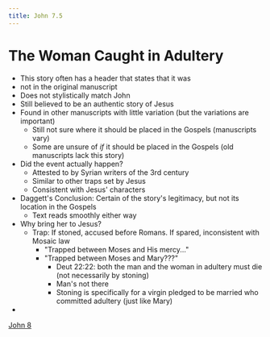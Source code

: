 ```yaml
---
title: John 7.5
---
```

# The Woman Caught in Adultery

- This story often has a header that states that it was
- not in the original manuscript
- Does not stylistically match John
- Still believed to be an authentic story of Jesus
- Found in other manuscripts with little variation (but the variations are important)
	- Still not sure where it should be placed in the Gospels (manuscripts vary)
	- Some are unsure of *if* it should be placed in the Gospels (old manuscripts lack this story)
- Did the event actually happen?
	- Attested to by Syrian writers of the 3rd century
	- Similar to other traps set by Jesus
	- Consistent with Jesus' characters
- Daggett's Conclusion: Certain of the story's legitimacy, but not its location in the Gospels
	- Text reads smoothly either way
- Why bring her to Jesus?
	- Trap: If stoned, accused before Romans. If spared, inconsistent with Mosaic law
		- "Trapped between Moses and His mercy..."
		- "Trapped between Moses and Mary???"
			- Deut 22:22: both the man and the woman in adultery must die (not necessarily by stoning)
			- Man's not there
			- Stoning is specifically for a virgin pledged to be married who committed adultery (just like Mary)
- 

[John 8](notes/Spring%202024/Gospel%20of%20John/John%208.md)